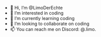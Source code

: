 - 👋 Hi, I’m @LimoDerEchte
- 👀 I’m interested in coding
- 🌱 I’m currently learning coding
- 💞️ I’m looking to collaborate on coding
- 📫 You can reach me on Discord: @.limo.

<!---
LimoDerEchte/LimoDerEchte is a ✨ special ✨ repository because its `README.md` (this file) appears on your GitHub profile.
You can click the Preview link to take a look at your changes.
--->
